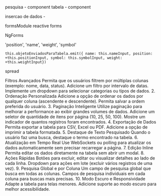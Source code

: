 pesquisa - component
tabela - component

insercao de dados - 


formsModule 
reactive forms

NgForms

'position', 'name', 'weight', 'symbol'



    this.objetoEnviadosParaTabela.emit({ name: this.nameInput, position: +this.positionInput, symbol: this.symbolInput, weight: +this.weightInput})



spread


Filtros Avançados
Permita que os usuários filtrem por múltiplas colunas (exemplo: nome, data, status).
Adicione um filtro por intervalo de datas.
Implemente um dropdown para selecionar categorias ou tipos de dados.
2. Ordenação Personalizada
Adicione a opção de ordenar os dados por qualquer coluna (ascendente e descendente).
Permita salvar a ordem preferida do usuário.
3. Paginação Inteligente
Utilize paginação para melhorar a performance ao exibir grandes volumes de dados.
Adicione um seletor de quantidade de itens por página (10, 25, 50, 100).
Mostre um indicador de quantos registros foram encontrados.
4. Exportação de Dados
Permita exportar a tabela para CSV, Excel ou PDF.
Adicione a opção de imprimir a tabela formatada.
5. Destaque de Texto Pesquisado
Quando o usuário faz uma busca, destaque o termo encontrado na tabela.
6. Atualização em Tempo Real
Use WebSockets ou polling para atualizar os dados automaticamente sem precisar recarregar a página.
7. Edição Inline
Permita editar os dados diretamente na tabela sem abrir um modal.
8. Ações Rápidas
Botões para excluir, editar ou visualizar detalhes ao lado de cada linha.
Dropdown para ações em lote (excluir vários registros de uma vez).
9. Pesquisa Global e por Coluna
Um campo de pesquisa global que busca em todas as colunas.
Campos de pesquisa individuais em cada coluna para buscas mais precisas.
10. Modo Escuro e Responsividade
Adapte a tabela para telas menores.
Adicione suporte ao modo escuro para melhor acessibilidade.
